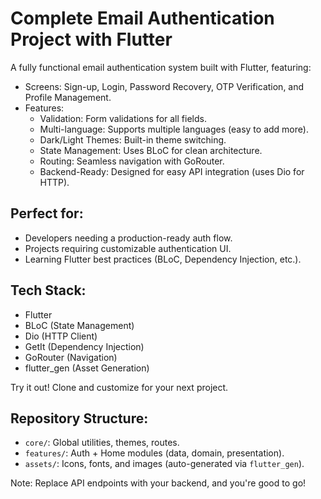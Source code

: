 # Complete Email Authentication Project with Flutter

A fully functional email authentication system built with Flutter, featuring:
- Screens: Sign-up, Login, Password Recovery, OTP Verification, and Profile Management.
- Features:
    - Validation: Form validations for all fields.
    - Multi-language: Supports multiple languages (easy to add more).
    - Dark/Light Themes: Built-in theme switching.
    - State Management: Uses BLoC for clean architecture.
    - Routing: Seamless navigation with GoRouter.
    - Backend-Ready: Designed for easy API integration (uses Dio for HTTP).

## Perfect for:
- Developers needing a production-ready auth flow.
- Projects requiring customizable authentication UI.
- Learning Flutter best practices (BLoC, Dependency Injection, etc.).


## Tech Stack:
- Flutter
- BLoC (State Management)
- Dio (HTTP Client)
- GetIt (Dependency Injection)
- GoRouter (Navigation)
- flutter_gen (Asset Generation)

Try it out! Clone and customize for your next project.

## Repository Structure:
- `core/`: Global utilities, themes, routes.
- `features/`: Auth + Home modules (data, domain, presentation).
- `assets/`: Icons, fonts, and images (auto-generated via `flutter_gen`).



Note: Replace API endpoints with your backend, and you're good to go!
